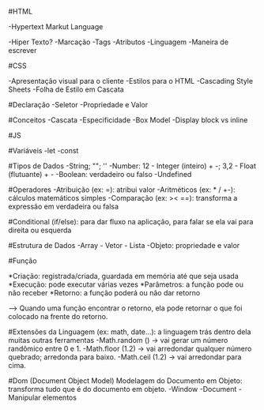 #HTML

-Hypertext Markut Language

-Hiper Texto?
-Marcação
  -Tags
  -Atributos
-Linguagem
  -Maneira de escrever
  
#CSS

-Apresentação visual para o cliente
-Estilos para o HTML
-Cascading Style Sheets
  -Folha de Estilo em Cascata

#Declaração
-Seletor
-Propriedade e Valor

#Conceitos
-Cascata
-Especificidade
-Box Model
-Display block vs inline

#JS

#Variáveis
  -let
  -const

#Tipos de Dados
  -String; ""; ''
  -Number: 12 - Integer (inteiro) + -; 3,2 - Float (flutuante) + -
  -Boolean: verdadeiro ou falso
  -Undefined

#Operadores
  -Atribuição (ex: =): atribui valor
  -Aritméticos (ex: * / +-): cálculos matemáticos simples
  -Comparação (ex: >< ==): transforma a expressão em verdadeira ou falsa

#Conditional (if/else): para dar fluxo na aplicação, para falar se ela vai para direita ou esquerda

#Estrutura de Dados
  -Array - Vetor - Lista
  -Objeto: propriedade e valor

#Função

  *Criação: registrada/criada, guardada em memória até que seja usada
  *Execução: pode executar várias vezes
  *Parâmetros: a função pode ou não receber
  *Retorno: a função poderá ou não dar retorno
  
  --> Quando uma função encontrar o retorno, ela pode retornar o que foi colocado na frente do retorno.
  
#Extensões da Linguagem (ex: math, date...): a linguagem trás dentro dela muitas outras ferramentas
  -Math.random () -> vai gerar um número randômico entre 0 e 1.
  -Math.floor (1.2) -> vai arredondar qualquer número quebrado; arredonda para baixo.
  -Math.ceil (1.2) -> vai arredondar para cima.
  
#Dom (Document Object Model) Modelagem do Documento em Objeto: transforma tudo que é do documento em objeto.
  -Window
  -Document
  -Manipular elementos
